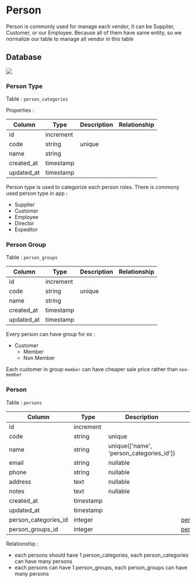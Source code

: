 # Person

Person is commonly used for manage each vendor, it can be Supplier, Customer, or our Employee. Because all of them have same entity, so we normalize our table to manage all vendor in this table

## Database

![](_media/erd/persons.png)

### Person Type

Table : `person_categories`

Properties :

| Column | Type | Description | Relationship |
| --- | --- | --- | --- |
| id | increment | | |
| code | string | unique | |
| name | string | | |
| created_at | timestamp | | |
| updated_at | timestamp | | &nbsp; |

Person type is used to categorize each person roles. There is commony used person type in app :

- Supplier
- Customer
- Employee
- Director
- Expeditor

### Person Group

Table : `person_groups`

| Column | Type | Description | Relationship |
| --- | --- | --- | --- |
| id | increment | | |
| code | string | unique | |
| name | string | | |
| created_at | timestamp | | |
| updated_at | timestamp | | &nbsp; |

Every person can have group for ex :

- Customer
    - Member
    - Non Member

Each customer in group `member` can have cheaper sale price rather than `non-member`

### Person

Table : `persons`

| Column | Type | Description | Relationship |
| --- | --- | --- | --- |
| id | increment | | |
| code | string | unique | |
| name | string | unique(['name', 'person_categories_id']) | |
| email | string | nullable | |
| phone | string | nullable | |
| address | text | nullable | |
| notes | text | nullable | |
| created_at | timestamp | | |
| updated_at | timestamp | | |
| person_categories_id | integer | | [person_categories.id](/en/modules/person?id=person-type) |
| person_groups_id | integer | | [person_groups.id](/en/modules/person?id=person-group) |

Relationship :

- each persons should have 1 person_categories, each person_categories can have many persons
- each persons can have 1 person_groups, each person_groups can have many persons



